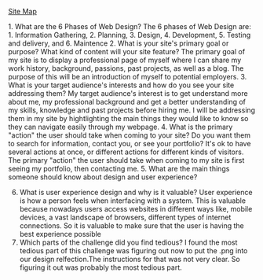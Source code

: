 <a href="/klam886/phase-0-curriculum/phase-0/week-2/imgs/site_map.png">Site Map</a>

<p>
1. What are the 6 Phases of Web Design?
  The 6 phases of Web Design are: 1. Information Gathering, 2. Planning, 3. Design, 4. Development, 5. Testing and delivery, and 6. Maintence
2. What is your site's primary goal or purpose? What kind of content will your site feature?
  The primary goal of my site is to display a professional page of myself where I can share my work history, background, passions, past projects, as well as a blog. The purpose of this will be an introduction of myself to potential employers.
3. What is your target audience's interests and how do you see your site addressing them?
  My target audience's interest is to get understand more about me, my professional background and get a better understanding of my skills, knowledge and past projects before hiring me. I will be addressing them in my site by hightlighting the main things they would like to know so they can navigate easily through my webpage.
4. What is the primary "action" the user should take when coming to your site? Do you want them to search for information, contact you, or see your portfolio? It's ok to have several actions at once, or different actions for different kinds of visitors.
  The primary "action" the user should take when coming to my site is first seeing my portfolio, then contacting me.
5. What are the main things someone should know about design and user experience?

6. What is user experience design and why is it valuable?
  User experience is how a person feels when interfacing with a system. This is valuable because nowadays users access websites in different ways like, mobile devices, a vast landscape of browsers, different types of internet connections. So it is valuable to make sure that the user is having the best experience possible
7. Which parts of the challenge did you find tedious?
  I found the most tedious part of this challenge was figuring out now to put the .png into our design relfection.The instructions for that was not very clear. So figuring it out was probably the most tedious part.
</p>